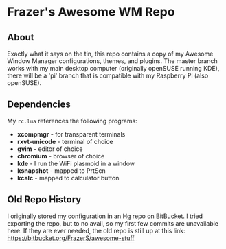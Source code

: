 # Frazer's Awesome WM Repo

## About
Exactly what it says on the tin, this repo contains a copy of my Awesome Window Manager configurations, themes, and plugins. The master branch works with my main desktop computer (originally openSUSE running KDE), there will be a 'pi' branch that is compatible with my Raspberry Pi (also openSUSE).

## Dependencies
My `rc.lua` references the following programs:
* **xcompmgr** - for transparent terminals
* **rxvt-unicode** - terminal of choice
* **gvim** - editor of choice
* **chromium** - browser of choice
* **kde** - I run the WiFi plasmoid in a window
* **ksnapshot** - mapped to PrtScn
* **kcalc** - mapped to calculator button

## Old Repo History
I originally stored my configuration in an Hg repo on BitBucket. I tried exporting the repo, but to no avail, so my first few commits are unavailable here. If they are ever needed, the old repo is still up at this link: https://bitbucket.org/FrazerS/awesome-stuff
